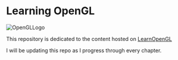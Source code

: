 # Learning OpenGL
![OpenGLLogo](https://www.opengl.org/img/opengl_logo.jpg)

This repository is dedicated to the content hosted on [LearnOpenGL](https://learnopengl.com/)

I will be updating this repo as I progress through every chapter.
